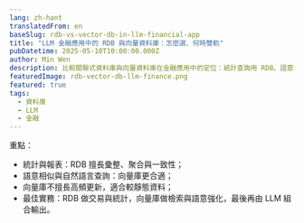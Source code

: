 ```yaml
---
lang: zh-hant
translatedFrom: en
baseSlug: rdb-vs-vector-db-in-llm-financial-app
title: "LLM 金融應用中的 RDB 與向量資料庫：怎麼選、何時雙軌"
pubDatetime: 2025-05-10T10:00:00.000Z
author: Min Wen
description: 比較關聯式資料庫與向量資料庫在金融應用中的定位：統計查詢用 RDB、語意搜尋用向量庫，混合才是王道。
featuredImage: rdb-vector-db-llm-finance.png
featured: true
tags:
  - 資料庫
  - LLM
  - 金融
---
```


重點：

- 統計與報表：RDB 擅長彙整、聚合與一致性；
- 語意相似與自然語言查詢：向量庫更合適；
- 向量庫不擅長高頻更新，適合較靜態資料；
- 最佳實務：RDB 做交易與統計，向量庫做檢索與語意強化，最後再由 LLM 組合輸出。
